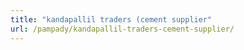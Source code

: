 ```yaml
---
title: "kandapallil traders (cement supplier"
url: /pampady/kandapallil-traders-cement-supplier/
---
```

